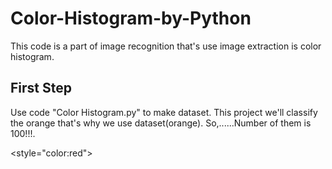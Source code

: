 # Color-Histogram-by-Python
This code is a part of image recognition that's use image extraction is color histogram.

## First Step
Use code "Color Histogram.py" to make dataset. This project we'll classify the orange that's why we use dataset(orange). So,......Number of them is 100!!!.
<style>H2{color:;}</style>
<style="color:red">
